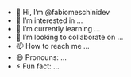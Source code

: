 - 👋 Hi, I’m @fabiomeschinidev
- 👀 I’m interested in ...
- 🌱 I’m currently learning ...
- 💞️ I’m looking to collaborate on ...
- 📫 How to reach me ...
- 😄 Pronouns: ...
- ⚡ Fun fact: ...

<!---
fabiomeschinidev/fabiomeschinidev is a ✨ special ✨ repository because its `README.md` (this file) appears on your GitHub profile.
You can click the Preview link to take a look at your changes.
--->
